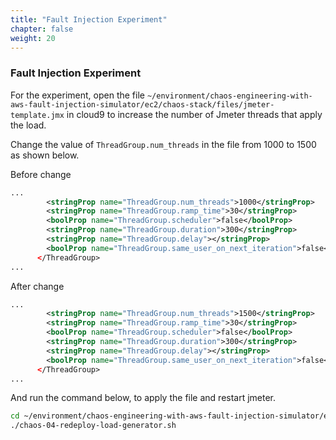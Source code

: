 ```yaml
---
title: "Fault Injection Experiment"
chapter: false
weight: 20
---
```


### Fault Injection Experiment

For the experiment, open the file `~/environment/chaos-engineering-with-aws-fault-injection-simulator/ec2/chaos-stack/files/jmeter-template.jmx` in cloud9 to increase the number of Jmeter threads that apply the load. 

Change the value of `ThreadGroup.num_threads` in the file from 1000 to 1500 as shown below. 

Before change
```xml
...
        <stringProp name="ThreadGroup.num_threads">1000</stringProp>
        <stringProp name="ThreadGroup.ramp_time">30</stringProp>
        <boolProp name="ThreadGroup.scheduler">false</boolProp>
        <stringProp name="ThreadGroup.duration">300</stringProp>
        <stringProp name="ThreadGroup.delay"></stringProp>
        <boolProp name="ThreadGroup.same_user_on_next_iteration">false</boolProp>
      </ThreadGroup>
...
```

After change
```xml
...
        <stringProp name="ThreadGroup.num_threads">1500</stringProp>
        <stringProp name="ThreadGroup.ramp_time">30</stringProp>
        <boolProp name="ThreadGroup.scheduler">false</boolProp>
        <stringProp name="ThreadGroup.duration">300</stringProp>
        <stringProp name="ThreadGroup.delay"></stringProp>
        <boolProp name="ThreadGroup.same_user_on_next_iteration">false</boolProp>
      </ThreadGroup>
...
```

And run the command below, to apply the file and restart jmeter. 
```bash
cd ~/environment/chaos-engineering-with-aws-fault-injection-simulator/ec2/
./chaos-04-redeploy-load-generator.sh 
```